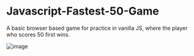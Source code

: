 # Javascript-Fastest-50-Game
A basic browser based game for practice in vanilla JS, where the player who scores 50 first wins.

![image](https://github.com/Aritra02091998/Javascript-Fastest-50-Game/assets/40790861/7ddc4c79-0b2e-42e5-a288-24373156d63a)



